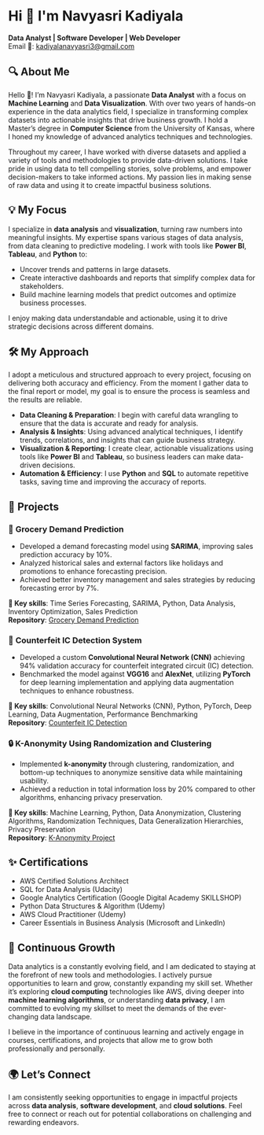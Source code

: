 # Hi 👋 I'm Navyasri Kadiyala  
**Data Analyst | Software Developer | Web Developer**  
Email 📧: [kadiyalanavyasri3@gmail.com](mailto:kadiyalanavyasri3@gmail.com)

## 🔍 About Me  
Hello 👋! I’m Navyasri Kadiyala, a passionate **Data Analyst** with a focus on **Machine Learning** and **Data Visualization**. With over two years of hands-on experience in the data analytics field, I specialize in transforming complex datasets into actionable insights that drive business growth. I hold a Master’s degree in **Computer Science** from the University of Kansas, where I honed my knowledge of advanced analytics techniques and technologies.

Throughout my career, I have worked with diverse datasets and applied a variety of tools and methodologies to provide data-driven solutions. I take pride in using data to tell compelling stories, solve problems, and empower decision-makers to take informed actions. My passion lies in making sense of raw data and using it to create impactful business solutions.

## 💡 My Focus  
I specialize in **data analysis** and **visualization**, turning raw numbers into meaningful insights. My expertise spans various stages of data analysis, from data cleaning to predictive modeling. I work with tools like **Power BI**, **Tableau**, and **Python** to:

- Uncover trends and patterns in large datasets.
- Create interactive dashboards and reports that simplify complex data for stakeholders.
- Build machine learning models that predict outcomes and optimize business processes.

I enjoy making data understandable and actionable, using it to drive strategic decisions across different domains.

## 🛠️ My Approach  
I adopt a meticulous and structured approach to every project, focusing on delivering both accuracy and efficiency. From the moment I gather data to the final report or model, my goal is to ensure the process is seamless and the results are reliable.

- **Data Cleaning & Preparation**: I begin with careful data wrangling to ensure that the data is accurate and ready for analysis.
- **Analysis & Insights**: Using advanced analytical techniques, I identify trends, correlations, and insights that can guide business strategy.
- **Visualization & Reporting**: I create clear, actionable visualizations using tools like **Power BI** and **Tableau**, so business leaders can make data-driven decisions.
- **Automation & Efficiency**: I use **Python** and **SQL** to automate repetitive tasks, saving time and improving the accuracy of reports.

## 📂 Projects

### 🛒 **Grocery Demand Prediction**
- Developed a demand forecasting model using **SARIMA**, improving sales prediction accuracy by 10%.
- Analyzed historical sales and external factors like holidays and promotions to enhance forecasting precision.
- Achieved better inventory management and sales strategies by reducing forecasting error by 7%.

**🔑 Key skills**: Time Series Forecasting, SARIMA, Python, Data Analysis, Inventory Optimization, Sales Prediction  
**Repository**: [Grocery Demand Prediction](#)

### 🧠 **Counterfeit IC Detection System**
- Developed a custom **Convolutional Neural Network (CNN)** achieving 94% validation accuracy for counterfeit integrated circuit (IC) detection.
- Benchmarked the model against **VGG16** and **AlexNet**, utilizing **PyTorch** for deep learning implementation and applying data augmentation techniques to enhance robustness.

**🔑 Key skills**: Convolutional Neural Networks (CNN), Python, PyTorch, Deep Learning, Data Augmentation, Performance Benchmarking  
**Repository**: [Counterfeit IC Detection](#)

### 🔒 **K-Anonymity Using Randomization and Clustering**
- Implemented **k-anonymity** through clustering, randomization, and bottom-up techniques to anonymize sensitive data while maintaining usability.
- Achieved a reduction in total information loss by 20% compared to other algorithms, enhancing privacy preservation.

**🔑 Key skills**: Machine Learning, Python, Data Anonymization, Clustering Algorithms, Randomization Techniques, Data Generalization Hierarchies, Privacy Preservation  
**Repository**: [K-Anonymity Project](#)

## ✨ Certifications
- AWS Certified Solutions Architect
- SQL for Data Analysis (Udacity)
- Google Analytics Certification (Google Digital Academy SKILLSHOP)
- Python Data Structures & Algorithm (Udemy)
- AWS Cloud Practitioner (Udemy)
- Career Essentials in Business Analysis (Microsoft and LinkedIn)

## 🌱 Continuous Growth  
Data analytics is a constantly evolving field, and I am dedicated to staying at the forefront of new tools and methodologies. I actively pursue opportunities to learn and grow, constantly expanding my skill set. Whether it’s exploring **cloud computing** technologies like AWS, diving deeper into **machine learning algorithms**, or understanding **data privacy**, I am committed to evolving my skillset to meet the demands of the ever-changing data landscape.

I believe in the importance of continuous learning and actively engage in courses, certifications, and projects that allow me to grow both professionally and personally.

## 🌍 Let’s Connect  
I am consistently seeking opportunities to engage in impactful projects across **data analysis**, **software development**, and **cloud solutions**. Feel free to connect or reach out for potential collaborations on challenging and rewarding endeavors.
